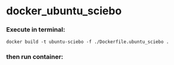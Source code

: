 # docker_ubuntu_sciebo

### Execute in terminal:

<!--- Execute in the directory where the Docker file is located ---> 

```
docker build -t ubuntu-sciebo -f ./Dockerfile.ubuntu_sciebo .
```

### then run container:

<!--- docker run -it ubuntu-sciebo bash ---> 
